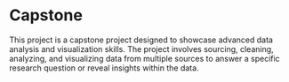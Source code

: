 # Capstone
This project is a capstone project designed to showcase advanced data analysis and visualization skills. The project involves sourcing, cleaning, analyzing, and visualizing data from multiple sources to answer a specific research question or reveal insights within the data.
